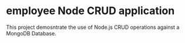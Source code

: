 # employee Node CRUD application

This project demosntrate the use of Node.js CRUD operations against a MongoDB Database.
